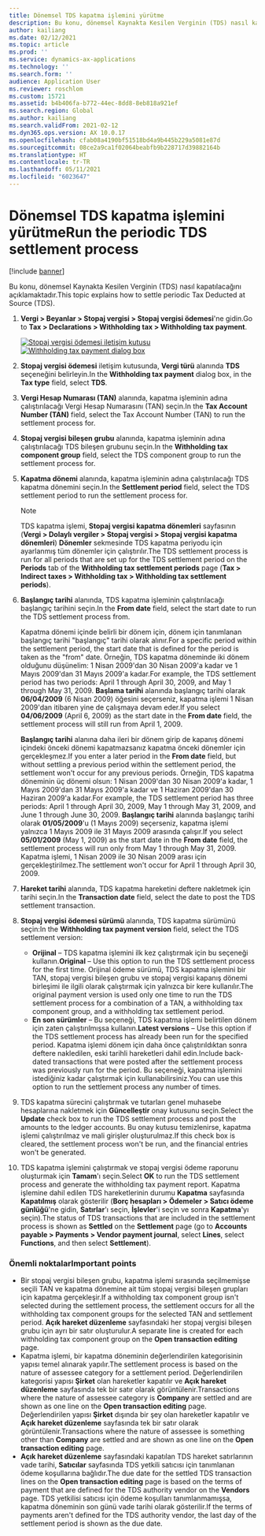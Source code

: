 ```yaml
---
title: Dönemsel TDS kapatma işlemini yürütme
description: Bu konu, dönemsel Kaynakta Kesilen Verginin (TDS) nasıl kapatılacağını açıklamaktadır.
author: kailiang
ms.date: 02/12/2021
ms.topic: article
ms.prod: ''
ms.service: dynamics-ax-applications
ms.technology: ''
ms.search.form: ''
audience: Application User
ms.reviewer: roschlom
ms.custom: 15721
ms.assetid: b4b406fa-b772-44ec-8dd8-8eb818a921ef
ms.search.region: Global
ms.author: kailiang
ms.search.validFrom: 2021-02-12
ms.dyn365.ops.version: AX 10.0.17
ms.openlocfilehash: cfab08a4190bf51518bd4a9b445b229a5081e87d
ms.sourcegitcommit: 08ce2a9ca1f02064beabfb9b228717d39882164b
ms.translationtype: HT
ms.contentlocale: tr-TR
ms.lasthandoff: 05/11/2021
ms.locfileid: "6023647"
---
```

# <a name="run-the-periodic-tds-settlement-process"></a><span data-ttu-id="442f6-103">Dönemsel TDS kapatma işlemini yürütme</span><span class="sxs-lookup"><span data-stu-id="442f6-103">Run the periodic TDS settlement process</span></span>

[!include [banner](../includes/banner.md)]

<span data-ttu-id="442f6-104">Bu konu, dönemsel Kaynakta Kesilen Verginin (TDS) nasıl kapatılacağını açıklamaktadır.</span><span class="sxs-lookup"><span data-stu-id="442f6-104">This topic explains how to settle periodic Tax Deducted at Source (TDS).</span></span>

1. <span data-ttu-id="442f6-105">**Vergi \> Beyanlar \> Stopaj vergisi \> Stopaj vergisi ödemesi**'ne gidin.</span><span class="sxs-lookup"><span data-stu-id="442f6-105">Go to **Tax \> Declarations \> Withholding tax \> Withholding tax payment**.</span></span>

    <span data-ttu-id="442f6-106">[![Stopaj vergisi ödemesi iletişim kutusu](./media/apac-ind-TDS-47.png)](./media/apac-ind-TDS-47.png)</span><span class="sxs-lookup"><span data-stu-id="442f6-106">[![Withholding tax payment dialog box](./media/apac-ind-TDS-47.png)](./media/apac-ind-TDS-47.png)</span></span>

2. <span data-ttu-id="442f6-107">**Stopaj vergisi ödemesi** iletişim kutusunda, **Vergi türü** alanında **TDS** seçeneğini belirleyin.</span><span class="sxs-lookup"><span data-stu-id="442f6-107">In the **Withholding tax payment** dialog box, in the **Tax type** field, select **TDS**.</span></span>
3. <span data-ttu-id="442f6-108">**Vergi Hesap Numarası (TAN)** alanında, kapatma işleminin adına çalıştırılacağı Vergi Hesap Numarasını (TAN) seçin.</span><span class="sxs-lookup"><span data-stu-id="442f6-108">In the **Tax Account Number (TAN)** field, select the Tax Account Number (TAN) to run the settlement process for.</span></span>
4. <span data-ttu-id="442f6-109">**Stopaj vergisi bileşen grubu** alanında, kapatma işleminin adına çalıştırılacağı TDS bileşen grubunu seçin.</span><span class="sxs-lookup"><span data-stu-id="442f6-109">In the **Withholding tax component group** field, select the TDS component group to run the settlement process for.</span></span>
5. <span data-ttu-id="442f6-110">**Kapatma dönemi** alanında, kapatma işleminin adına çalıştırılacağı TDS kapatma dönemini seçin.</span><span class="sxs-lookup"><span data-stu-id="442f6-110">In the **Settlement period** field, select the TDS settlement period to run the settlement process for.</span></span>

    > [!NOTE]
    > <span data-ttu-id="442f6-111">TDS kapatma işlemi, **Stopaj vergisi kapatma dönemleri** sayfasının (**Vergi \> Dolaylı vergiler \> Stopaj vergisi \> Stopaj vergisi kapatma dönemleri**) **Dönemler** sekmesinde TDS kapatma periyodu için ayarlanmış tüm dönemler için çalıştırılır.</span><span class="sxs-lookup"><span data-stu-id="442f6-111">The TDS settlement process is run for all periods that are set up for the TDS settlement period on the **Periods** tab of the **Withholding tax settlement periods** page (**Tax \> Indirect taxes \> Withholding tax \> Withholding tax settlement periods**).</span></span>

6. <span data-ttu-id="442f6-112">**Başlangıç tarihi** alanında, TDS kapatma işleminin çalıştırılacağı başlangıç tarihini seçin.</span><span class="sxs-lookup"><span data-stu-id="442f6-112">In the **From date** field, select the start date to run the TDS settlement process from.</span></span>

    <span data-ttu-id="442f6-113">Kapatma dönemi içinde belirli bir dönem için, dönem için tanımlanan başlangıç tarihi "başlangıç" tarihi olarak alınır.</span><span class="sxs-lookup"><span data-stu-id="442f6-113">For a specific period within the settlement period, the start date that is defined for the period is taken as the "from" date.</span></span> <span data-ttu-id="442f6-114">Örneğin, TDS kapatma döneminde iki dönem olduğunu düşünelim: 1 Nisan 2009'dan 30 Nisan 2009'a kadar ve 1 Mayıs 2009'dan 31 Mayıs 2009'a kadar.</span><span class="sxs-lookup"><span data-stu-id="442f6-114">For example, the TDS settlement period has two periods: April 1 through April 30, 2009, and May 1 through May 31, 2009.</span></span> <span data-ttu-id="442f6-115">**Başlama tarihi** alanında başlangıç tarihi olarak **06/04/2009** (6 Nisan 2009) öğesini seçerseniz, kapatma işlemi 1 Nisan 2009'dan itibaren yine de çalışmaya devam eder.</span><span class="sxs-lookup"><span data-stu-id="442f6-115">If you select **04/06/2009** (April 6, 2009) as the start date in the **From date** field, the settlement process will still run from April 1, 2009.</span></span>

    <span data-ttu-id="442f6-116">**Başlangıç tarihi** alanına daha ileri bir dönem girip de kapanış dönemi içindeki önceki dönemi kapatmazsanız kapatma önceki dönemler için gerçekleşmez.</span><span class="sxs-lookup"><span data-stu-id="442f6-116">If you enter a later period in the **From date** field, but without settling a previous period within the settlement period, the settlement won't occur for any previous periods.</span></span> <span data-ttu-id="442f6-117">Örneğin, TDS kapatma döneminin üç dönemi olsun: 1 Nisan 2009'dan 30 Nisan 2009'a kadar, 1 Mayıs 2009'dan 31 Mayıs 2009'a kadar ve 1 Haziran 2009'dan 30 Haziran 2009'a kadar.</span><span class="sxs-lookup"><span data-stu-id="442f6-117">For example, the TDS settlement period has three periods: April 1 through April 30, 2009, May 1 through May 31, 2009, and June 1 through June 30, 2009.</span></span> <span data-ttu-id="442f6-118">**Başlangıç tarihi** alanında başlangıç tarihi olarak **01/05/2009**'u (1 Mayıs 2009) seçerseniz, kapatma işlemi yalnızca 1 Mayıs 2009 ile 31 Mayıs 2009 arasında çalışır.</span><span class="sxs-lookup"><span data-stu-id="442f6-118">If you select **05/01/2009** (May 1, 2009) as the start date in the **From date** field, the settlement process will run only from May 1 through May 31, 2009.</span></span> <span data-ttu-id="442f6-119">Kapatma işlemi, 1 Nisan 2009 ile 30 Nisan 2009 arası için gerçekleştirilmez.</span><span class="sxs-lookup"><span data-stu-id="442f6-119">The settlement won't occur for April 1 through April 30, 2009.</span></span>

7. <span data-ttu-id="442f6-120">**Hareket tarihi** alanında, TDS kapatma hareketini deftere nakletmek için tarihi seçin.</span><span class="sxs-lookup"><span data-stu-id="442f6-120">In the **Transaction date** field, select the date to post the TDS settlement transaction.</span></span>
8. <span data-ttu-id="442f6-121">**Stopaj vergisi ödemesi sürümü** alanında, TDS kapatma sürümünü seçin:</span><span class="sxs-lookup"><span data-stu-id="442f6-121">In the **Withholding tax payment version** field, select the TDS settlement version:</span></span>

     - <span data-ttu-id="442f6-122">**Orijinal** – TDS kapatma işlemini ilk kez çalıştırmak için bu seçeneği kullanın.</span><span class="sxs-lookup"><span data-stu-id="442f6-122">**Original** – Use this option to run the TDS settlement process for the first time.</span></span> <span data-ttu-id="442f6-123">Orijinal ödeme sürümü, TDS kapatma işlemini bir TAN, stopaj vergisi bileşen grubu ve stopaj vergisi kapanış dönemi birleşimi ile ilgili olarak çalıştırmak için yalnızca bir kere kullanılır.</span><span class="sxs-lookup"><span data-stu-id="442f6-123">The original payment version is used only one time to run the TDS settlement process for a combination of a TAN, a withholding tax component group, and a withholding tax settlement period.</span></span>
    - <span data-ttu-id="442f6-124">**En son sürümler** – Bu seçeneği, TDS kapatma işlemi belirtilen dönem için zaten çalıştırılmışsa kullanın.</span><span class="sxs-lookup"><span data-stu-id="442f6-124">**Latest versions** – Use this option if the TDS settlement process has already been run for the specified period.</span></span> <span data-ttu-id="442f6-125">Kapatma işlemi dönem için daha önce çalıştırıldıktan sonra deftere nakledilen, eski tarihli hareketleri dahil edin.</span><span class="sxs-lookup"><span data-stu-id="442f6-125">Include back-dated transactions that were posted after the settlement process was previously run for the period.</span></span> <span data-ttu-id="442f6-126">Bu seçeneği, kapatma işlemini istediğiniz kadar çalıştırmak için kullanabilirsiniz.</span><span class="sxs-lookup"><span data-stu-id="442f6-126">You can use this option to run the settlement process any number of times.</span></span>

9. <span data-ttu-id="442f6-127">TDS kapatma sürecini çalıştırmak ve tutarları genel muhasebe hesaplarına nakletmek için **Güncelleştir** onay kutusunu seçin.</span><span class="sxs-lookup"><span data-stu-id="442f6-127">Select the **Update** check box to run the TDS settlement process and post the amounts to the ledger accounts.</span></span> <span data-ttu-id="442f6-128">Bu onay kutusu temizlenirse, kapatma işlemi çalıştırılmaz ve mali girişler oluşturulmaz.</span><span class="sxs-lookup"><span data-stu-id="442f6-128">If this check box is cleared, the settlement process won't be run, and the financial entries won't be generated.</span></span>
10. <span data-ttu-id="442f6-129">TDS kapatma işlemini çalıştırmak ve stopaj vergisi ödeme raporunu oluşturmak için **Tamam**'ı seçin.</span><span class="sxs-lookup"><span data-stu-id="442f6-129">Select **OK** to run the TDS settlement process and generate the withholding tax payment report.</span></span> <span data-ttu-id="442f6-130">Kapatma işlemine dahil edilen TDS hareketlerinin durumu **Kapatma** sayfasında **Kapatılmış** olarak gösterilir (**Borç hesapları \> Ödemeler \> Satıcı ödeme günlüğü**'ne gidin, **Satırlar**'ı seçin, **İşlevler**'i seçin ve sonra **Kapatma**'yı seçin).</span><span class="sxs-lookup"><span data-stu-id="442f6-130">The status of TDS transactions that are included in the settlement process is shown as **Settled** on the **Settlement** page (go to **Accounts payable \> Payments \> Vendor payment journal**, select **Lines**, select **Functions**, and then select **Settlement**).</span></span>

### <a name="important-points"></a><span data-ttu-id="442f6-131">Önemli noktalar</span><span class="sxs-lookup"><span data-stu-id="442f6-131">Important points</span></span>

- <span data-ttu-id="442f6-132">Bir stopaj vergisi bileşen grubu, kapatma işlemi sırasında seçilmemişse seçili TAN ve kapatma dönemine ait tüm stopaj vergisi bileşen grupları için kapatma gerçekleşir.</span><span class="sxs-lookup"><span data-stu-id="442f6-132">If a withholding tax component group isn't selected during the settlement process, the settlement occurs for all the withholding tax component groups for the selected TAN and settlement period.</span></span> <span data-ttu-id="442f6-133">**Açık hareket düzenleme** sayfasındaki her stopaj vergisi bileşen grubu için ayrı bir satır oluşturulur.</span><span class="sxs-lookup"><span data-stu-id="442f6-133">A separate line is created for each withholding tax component group on the **Open transaction editing** page.</span></span>
- <span data-ttu-id="442f6-134">Kapatma işlemi, bir kapatma döneminin değerlendirilen kategorisinin yapısı temel alınarak yapılır.</span><span class="sxs-lookup"><span data-stu-id="442f6-134">The settlement process is based on the nature of assessee category for a settlement period.</span></span> <span data-ttu-id="442f6-135">Değerlendirilen kategorisi yapısı **Şirket** olan hareketler kapatılır ve **Açık hareket düzenleme** sayfasında tek bir satır olarak görüntülenir.</span><span class="sxs-lookup"><span data-stu-id="442f6-135">Transactions where the nature of assessee category is **Company** are settled and are shown as one line on the **Open transaction editing** page.</span></span> <span data-ttu-id="442f6-136">Değerlendirilen yapısı **Şirket** dışında bir şey olan hareketler kapatılır ve **Açık hareket düzenleme** sayfasında tek bir satır olarak görüntülenir.</span><span class="sxs-lookup"><span data-stu-id="442f6-136">Transactions where the nature of assessee is something other than **Company** are settled and are shown as one line on the **Open transaction editing** page.</span></span>
- <span data-ttu-id="442f6-137">**Açık hareket düzenleme** sayfasındaki kapatılan TDS hareket satırlarının vade tarihi, **Satıcılar** sayfasında TDS yetkili satıcısı için tanımlanan ödeme koşullarına bağlıdır.</span><span class="sxs-lookup"><span data-stu-id="442f6-137">The due date for the settled TDS transaction lines on the **Open transaction editing** page is based on the terms of payment that are defined for the TDS authority vendor on the **Vendors** page.</span></span> <span data-ttu-id="442f6-138">TDS yetkilisi satıcısı için ödeme koşulları tanımlanmamışsa, kapatma döneminin son günü vade tarihi olarak gösterilir.</span><span class="sxs-lookup"><span data-stu-id="442f6-138">If the terms of payments aren't defined for the TDS authority vendor, the last day of the settlement period is shown as the due date.</span></span>
